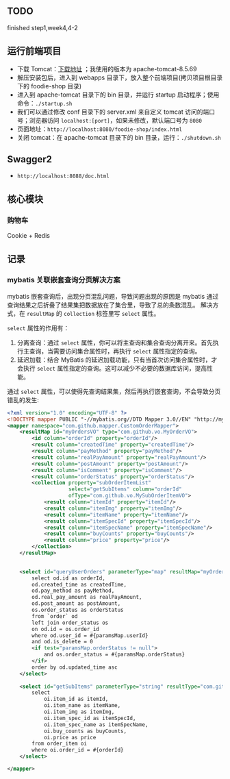 ## TODO
finished step1,week4,4-2

## 运行前端项目

- 下载 Tomcat：[下载地址](https://tomcat.apache.org/) ；我使用的版本为 apache-tomcat-8.5.69
- 解压安装包后，进入到 webapps 目录下，放入整个前端项目(拷贝项目根目录下的 foodie-shop 目录)
- 进入到 apache-tomcat 目录下的 bin 目录，并运行 startup 启动程序；使用命令：`./startup.sh`
- 我们可以通过修改 conf 目录下的 server.xml 来自定义 tomcat 访问的端口号；浏览器访问 `localhost:[port]`，如果未修改，默认端口号为 `8080`
- 页面地址：`http://localhost:8080/foodie-shop/index.html`
- 关闭 tomcat：在 apache-tomcat 目录下的 bin 目录，运行：`./shutdown.sh`

## Swagger2 
- `http://localhost:8088/doc.html`

## 核心模块
### 购物车
Cookie + Redis
## 记录
### mybatis 关联嵌套查询分页解决方案
mybatis 嵌套查询后，出现分页混乱问题，导致问题出现的原因是 mybatis 通过查询结果之后折叠了结果集把数据放在了集合里，导致了总的条数混乱。
解决方式，在 `resultMap` 的 `collection` 标签里写 `select` 属性。

`select` 属性的作用有：
1. 分离查询：通过 `select` 属性，你可以将主查询和集合查询分离开来。首先执行主查询，当需要访问集合属性时，再执行 `select` 属性指定的查询。
2. 延迟加载：结合 MyBatis 的延迟加载功能，只有当首次访问集合属性时，才会执行 `select` 属性指定的查询。这可以减少不必要的数据库访问，提高性能。

通过 `select` 属性，可以使得先查询结果集，然后再执行嵌套查询，不会导致分页错乱的发生:
```xml
<?xml version="1.0" encoding="UTF-8" ?>
<!DOCTYPE mapper PUBLIC "-//mybatis.org//DTD Mapper 3.0//EN" "http://mybatis.org/dtd/mybatis-3-mapper.dtd" >
<mapper namespace="com.github.mapper.CustomOrderMapper">
    <resultMap id="myOrdersVO" type="com.github.vo.MyOrderVO">
        <id column="orderId" property="orderId"/>
        <result column="createdTime" property="createdTime"/>
        <result column="payMethod" property="payMethod"/>
        <result column="realPayAmount" property="realPayAmount"/>
        <result column="postAmount" property="postAmount"/>
        <result column="isComment" property="isComment"/>
        <result column="orderStatus" property="orderStatus"/>
        <collection property="subOrderItemList"
                    select="getSubItems" column="orderId"
                    ofType="com.github.vo.MySubOrderItemVO">
            <result column="itemId" property="itemId"/>
            <result column="itemImg" property="itemImg"/>
            <result column="itemName" property="itemName"/>
            <result column="itemSpecId" property="itemSpecId"/>
            <result column="itemSpecName" property="itemSpecName"/>
            <result column="buyCounts" property="buyCounts"/>
            <result column="price" property="price"/>
        </collection>
    </resultMap>
    

    <select id="queryUserOrders" parameterType="map" resultMap="myOrdersVO">
        select od.id as orderId,
        od.created_time as createdTime,
        od.pay_method as payMethod,
        od.real_pay_amount as realPayAmount,
        od.post_amount as postAmount,
        os.order_status as orderStatus
        from `order` od
        left join order_status os
        on od.id = os.order_id
        where od.user_id = #{paramsMap.userId}
        and od.is_delete = 0
        <if test="paramsMap.orderStatus != null">
            and os.order_status = #{paramsMap.orderStatus}
        </if>
        order by od.updated_time asc
    </select>
    
    <select id="getSubItems" parameterType="string" resultType="com.github.vo.MySubOrderItemVO">
        select
            oi.item_id as itemId,
            oi.item_name as itemName,
            oi.item_img as itemImg,
            oi.item_spec_id as itemSpecId,
            oi.item_spec_name as itemSpecName,
            oi.buy_counts as buyCounts,
            oi.price as price
        from order_item oi
        where oi.order_id = #{orderId}
    </select>

</mapper>
```
     